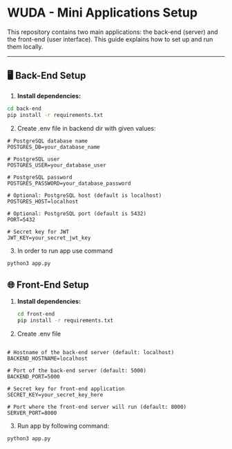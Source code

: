 # WUDA - Mini Applications Setup

This repository contains two main applications: the back-end (server) and the front-end (user interface). This guide explains how to set up and run them locally.

---

## 🖥️ Back-End Setup

1. **Install dependencies:**
```bash
cd back-end
pip install -r requirements.txt
```
2. Create .env file in backend dir with given values:


```.env
# PostgreSQL database name
POSTGRES_DB=your_database_name

# PostgreSQL user
POSTGRES_USER=your_database_user

# PostgreSQL password
POSTGRES_PASSWORD=your_database_password

# Optional: PostgreSQL host (default is localhost)
POSTGRES_HOST=localhost

# Optional: PostgreSQL port (default is 5432)
PORT=5432

# Secret key for JWT
JWT_KEY=your_secret_jwt_key

```

3. In order to run app use command
``` bash
python3 app.py
```

## 🌐 Front-End Setup

1. **Install dependencies:**
   ```bash
   cd front-end
   pip install -r requirements.txt

2. Create .env file

```.env

# Hostname of the back-end server (default: localhost)
BACKEND_HOSTNAME=localhost

# Port of the back-end server (default: 5000)
BACKEND_PORT=5000

# Secret key for front-end application
SECRET_KEY=your_secret_key_here

# Port where the front-end server will run (default: 8000)
SERVER_PORT=8000
```

3. Run app by following command:


```bash
python3 app.py
```